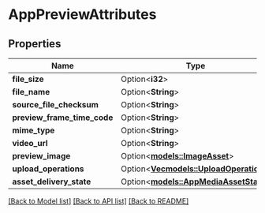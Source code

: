 # AppPreviewAttributes

## Properties

Name | Type | Description | Notes
------------ | ------------- | ------------- | -------------
**file_size** | Option<**i32**> |  | [optional]
**file_name** | Option<**String**> |  | [optional]
**source_file_checksum** | Option<**String**> |  | [optional]
**preview_frame_time_code** | Option<**String**> |  | [optional]
**mime_type** | Option<**String**> |  | [optional]
**video_url** | Option<**String**> |  | [optional]
**preview_image** | Option<[**models::ImageAsset**](ImageAsset.md)> |  | [optional]
**upload_operations** | Option<[**Vec<models::UploadOperation>**](UploadOperation.md)> |  | [optional]
**asset_delivery_state** | Option<[**models::AppMediaAssetState**](AppMediaAssetState.md)> |  | [optional]

[[Back to Model list]](../README.md#documentation-for-models) [[Back to API list]](../README.md#documentation-for-api-endpoints) [[Back to README]](../README.md)


